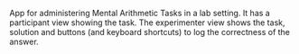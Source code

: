 App for administering Mental Arithmetic Tasks in a lab setting. It has a participant view showing the task. The experimenter view shows the task, solution and buttons (and keyboard shortcuts) to log the correctness of the answer. 

